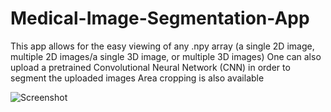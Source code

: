 # Medical-Image-Segmentation-App
This app allows for the easy viewing of any .npy array (a single 2D image, multiple 2D images/a single 3D image, or multiple 3D images)
One can also upload a pretrained Convolutional Neural Network (CNN) in order to segment the uploaded images
Area cropping is also available

![Screenshot](https://github.com/Aidanlochbihler/Medical-Image-Segmentation-App/edit/main/app-image.png)
